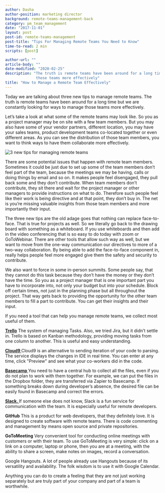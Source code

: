 ```yaml
---
author: Dasha
author-position: marketing director
background: remote-teams-management-back
category: pm_team_management
date: "2017-11-01"
layout: post
post-id: remote-teams-management
post-title: "Tips For Managing Remote Teams You Need to Know"
time-to-read: 2 min
scripts: [post]

author-url: ""
article-body: ""
date-modified: "2020-02-25"
description: "The truth is remote teams have been around for a long time but we are constantly looking for ways to manage
              those teams more effectively"
title: "How to Manage a Remote Team Effectively"
---
```


Today we are talking about three new tips to manage remote teams. The truth is remote teams have been around for a long time but we are constantly looking for ways to manage those teams more effectively. 

Let’s take a look at what some of the remote teams may look like. So you as a project manager may be on site with a few team members. But you may also have some of your vendor partners, different location, you may have your sales teams, product development teams co-located together or even different areas. As you can see the distribution of those team members, you want to think ways to have them collaborate more effectively. 

![3 new tips for managing remote teams](https://i.imgur.com/t2NQHIu.jpg)

There are some potential issues that happen with remote team members. Sometimes it could be just due to set up some of the team members don’t feel part of the team, because the meetings we may be having, calls or doing things by email and so on. It makes people feel disengaged, they pull back some and they don’t contribute. When team members don’t contribute, they sit there and wait for the project manager or other managers to provide instructions on what to do. Therefore such people feel like their work is being directive and at that point, they don’t buy in. The net is you’re missing valuable insights from those team members and more importantly their input.

The three new tips are the old adage goes that nothing can replace face-to-face. That is true for projects as well. So we literally go back to the drawing board with something as a whiteboard. If you use whiteboards and then add in the video conferencing that is so easy to do today with zoom or GoToWebinar. There are other tools that allow such way as well, but we want to move from the one-way communication our directives to more of a two-way collaboration. By being able to add the face-to-face component in, really helps people feel more engaged give them the safety and security to contribute.

We also want to force in some in-person summits. Some people say, that they cannot do this task because they don’t have the money or they don’t have the time. So you as a project manager that is one important part you have to incorporate into, not only your budget but into your schedule. Block off certain times, not just in the planning phase but all throughout the project. That way gets back to providing the opportunity for the other team members to fill a part to contribute. You can get their insights and their input.

If you need a tool that can help you manage remote teams, we collect most useful of them.

**[Trello](https://trello.com/)**
The system of managing Tasks. Also, we tried Jira, but it didn’t settle in. Trello is based on Kanban methodology, providing moving tasks from one column to another. This is useful and easy understanding. 

**[Cloud9 ](https://c9.io/)**
Cloud9 is an alternative to sending iteration of your code to parsing. The service displays the changes in IDE in real time. You can enter at any time, click "Preview" and see what your co-workers did in the code.

**[Basecamp ](https://basecamp.com/)**
You need to have a central hub to collect all the files, even if you do not plan to work with them together. For example, we can put the files in the Dropbox folder, they are transferred via Zapier to Basecamp. If something breaks down during developer’s absence, the desired file can be easily found in Basecamp and correct the errors.

**[Slack. ](https://slack.com)**
If someone else does not know, Slack is a fun service for communication with the team. It is especially useful for remote developers.

**GitHub**
This is a product for web developers, that they definitely love. It is designed to create software with remote teams.  There is code commenting and management by means open source and private repositories.

**GoToMeeting**
Very convenient tool for conducting online meetings with customers or with their team. To use GoToMeeting is very simple: click on a link on a computer, laptop or phone, then you are at a meeting, with the ability to share a screen, make notes on images, record a conversation.

Google Hangouts. A lot of people already use Hangouts because of its versatility and availability. The folk wisdom is to use it with Google Calendar.

Anything you can do to create a feeling that they are not just working separately but are truly part of your company and part of a team is worthwhile.
